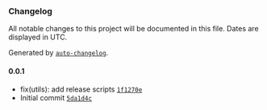 ### Changelog

All notable changes to this project will be documented in this file. Dates are displayed in UTC.

Generated by [`auto-changelog`](https://github.com/CookPete/auto-changelog).

#### 0.0.1

- fix(utils): add release scripts [`1f1270e`](https://github.com/aiotrope/skeleton/commit/1f1270ec44bff028567eb064b9b0bcca162dd1c4)
- Initial commit [`5da1d4c`](https://github.com/aiotrope/skeleton/commit/5da1d4c70a39c4ea1efd9601c5a5f22435ca29ba)

